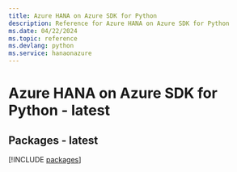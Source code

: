 ```yaml
---
title: Azure HANA on Azure SDK for Python
description: Reference for Azure HANA on Azure SDK for Python
ms.date: 04/22/2024
ms.topic: reference
ms.devlang: python
ms.service: hanaonazure
---
```

# Azure HANA on Azure SDK for Python - latest
## Packages - latest
[!INCLUDE [packages](hana-on-azure-index.md)]
